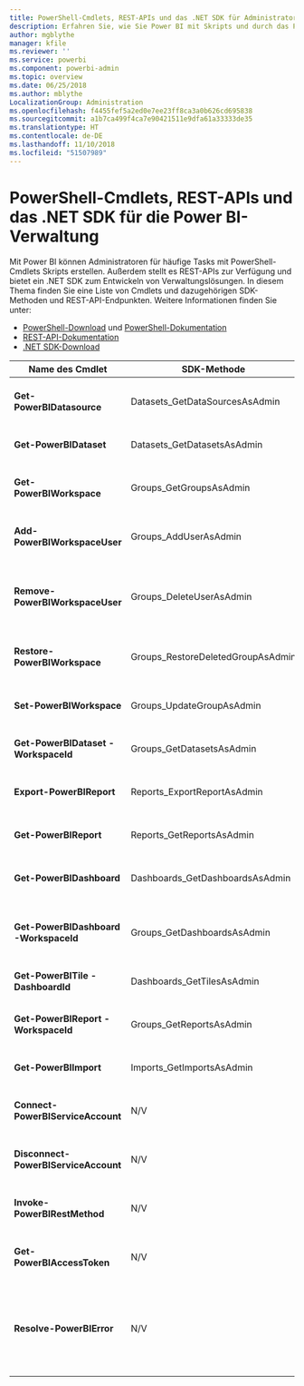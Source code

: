 ```yaml
---
title: PowerShell-Cmdlets, REST-APIs und das .NET SDK für Administratoren
description: Erfahren Sie, wie Sie Power BI mit Skripts und durch das Programmieren von APIs verwalten können.
author: mgblythe
manager: kfile
ms.reviewer: ''
ms.service: powerbi
ms.component: powerbi-admin
ms.topic: overview
ms.date: 06/25/2018
ms.author: mblythe
LocalizationGroup: Administration
ms.openlocfilehash: f4455fef5a2ed0e7ee23ff8ca3a0b626cd695838
ms.sourcegitcommit: a1b7ca499f4ca7e90421511e9dfa61a33333de35
ms.translationtype: HT
ms.contentlocale: de-DE
ms.lasthandoff: 11/10/2018
ms.locfileid: "51507989"
---
```

# <a name="powershell-cmdlets-rest-apis-and-net-sdk-for-power-bi-administration"></a>PowerShell-Cmdlets, REST-APIs und das .NET SDK für die Power BI-Verwaltung
Mit Power BI können Administratoren für häufige Tasks mit PowerShell-Cmdlets Skripts erstellen. Außerdem stellt es REST-APIs zur Verfügung und bietet ein .NET SDK zum Entwickeln von Verwaltungslösungen. In diesem Thema finden Sie eine Liste von Cmdlets und dazugehörigen SDK-Methoden und REST-API-Endpunkten. Weitere Informationen finden Sie unter:

  - [PowerShell-Download](https://www.powershellgallery.com/packages/MicrosoftPowerBIMgmt/) und [PowerShell-Dokumentation](https://docs.microsoft.com/powershell/power-bi/overview?view=powerbi-ps)
  - [REST-API-Dokumentation](https://docs.microsoft.com/rest/api/power-bi/admin)
  - [.NET SDK-Download](https://www.nuget.org/packages/Microsoft.PowerBI.Api/) 


| **Name des Cmdlet** | **SDK-Methode** | **REST-API-Endpunkt** | **Beschreibung** |
| --- | --- | --- | --- |
| **Get-PowerBIDatasource** | Datasets\_GetDataSourcesAsAdmin | /v1.0/myorg/admin/datasets/{datasetkey}/datasources | Ruft die Datenquellen eines angegebenen Datasets ab |
| **Get-PowerBIDataset** | Datasets\_GetDatasetsAsAdmin | /v1.0/myorg/admin/datasets | Ruft die Liste aller Datasets im Power BI-Mandanten ab |
| **Get-PowerBIWorkspace** | Groups\_GetGroupsAsAdmin | /v1.0/myorg/admin/groups | Ruft die Liste aller Arbeitsbereiche im Power BI-Mandanten ab |
| **Add-PowerBIWorkspaceUser** | Groups\_AddUserAsAdmin | /v1.0/myorg/admin/groups/{groupId}/users | Fügt einen Benutzer einem angegeben Arbeitsbereich als Mitglied hinzu |
| **Remove-PowerBIWorkspaceUser** | Groups\_DeleteUserAsAdmin | /v1.0/myorg/admin/groups/{groupId}/users/{user} | Entfernt die Mitgliedschaft eines Benutzers aus einem angegebenen Arbeitsbereich |
| **Restore-PowerBIWorkspace** | Groups\_RestoreDeletedGroupAsAdmin | /v1.0/myorg/admin/groups/{groupId}/restore | Stellt einen gelöschten Arbeitsbereich wieder her |
| **Set-PowerBIWorkspace** | Groups\_UpdateGroupAsAdmin | /v1.0/myorg/admin/groups/{groupId} | Aktualisiert die Eigenschaften eines angegebenen Arbeitsbereichs |
| **Get-PowerBIDataset -WorkspaceId** | Groups\_GetDatasetsAsAdmin | /v1.0/myorg/admin/groups/{group\_id}/datasets | Ruft die Datasets in einem Arbeitsbereich ab |
| **Export-PowerBIReport** | Reports\_ExportReportAsAdmin | N/V | Exportiert einen angegebenen Bericht in eine lokale Datei |
| **Get-PowerBIReport** | Reports\_GetReportsAsAdmin | /v1.0/myorg/admin/reports | Ruft die Liste aller Berichte im Power BI-Mandanten ab |
| **Get-PowerBIDashboard** | Dashboards\_GetDashboardsAsAdmin | /v1.0/myorg/admin/dashboards | Ruft die Liste aller Dashboard im Power BI-Mandanten ab |
| **Get-PowerBIDashboard -WorkspaceId** | Groups\_GetDashboardsAsAdmin | /v1.0/myorg/admin/groups/{group\_id}/dashboards | Ruft die Dashboards in einem angegebenen Arbeitsbereich ab |
| **Get-PowerBITile -DashboardId** | Dashboards\_GetTilesAsAdmin | /v1.0/myorg/admin/dashboards/{dashboard\_id}/tiles | Ruft die Kacheln eines angegebenen Dashboards ab |
| **Get-PowerBIReport -WorkspaceId** | Groups\_GetReportsAsAdmin | /v1.0/myorg/admin/groups/{group\_id}/reports | Ruft die Berichte in einem angegebenen Arbeitsbereich ab |
| **Get-PowerBIImport** | Imports\_GetImportsAsAdmin | /v1.0/myorg/admin/imports | Ruft die Liste aller Importe im Power BI-Mandanten ab |
| **Connect-PowerBIServiceAccount** | N/V | N/V | Anmelden bei Power BI und Starten einer Sitzung |
| **Disconnect-PowerBIServiceAccount** | N/V | N/V | Abmelden von Power BI und Beenden der laufenden Sitzung |
| **Invoke-PowerBIRestMethod** | N/V | N/V | Senden willkürlicher REST-API-Aufrufe an Power BI |
| **Get-PowerBIAccessToken** | N/V | N/V | Abrufen des Power BI-Zugriffschlüssels in einer Sitzung |
| **Resolve-PowerBIError** | N/V | N/V | Abrufen ausführlicher Fehlerinformationen zu Cmdlet-Aufrufen, die mit einem Fehler abgeschlossen wurden |